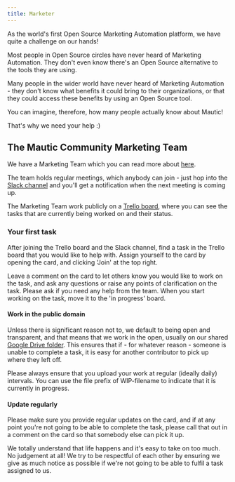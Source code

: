 ```yaml
---
title: Marketer
---
```


As the world's first Open Source Marketing Automation platform, we have quite a challenge on our hands!

Most people in Open Source circles have never heard of Marketing Automation. They don't even know there's an Open Source alternative to the tools they are using. 

Many people in the wider world have never heard of Marketing Automation - they don't know what benefits it could bring to their organizations, or that they could access these benefits by using an Open Source tool.

You can imagine, therefore, how many people actually know about Mautic!

That's why we need your help :)

## The Mautic Community Marketing Team

We have a Marketing Team which you can read more about [here](/marketing-team).

The team holds regular meetings, which anybody can join - just hop into the [Slack channel](https://mautic.slack.com/archives/CQVHG9X1N) and you'll get a notification when the next meeting is coming up. 

The Marketing Team work publicly on a [Trello board](https://trello.com/b/9PNokIq9/mautic-community-marketing-team), where you can see the tasks that are currently being worked on and their status.

### Your first task

After joining the Trello board and the Slack channel, find a task in the Trello board that you would like to help with.  Assign yourself to the card by opening the card, and clicking 'Join' at the top right.

Leave a comment on the card to let others know you would like to work on the task, and ask any questions or raise any points of clarification on the task.  Please ask if you need any help from the team.  When you start working on the task, move it to the 'in progress' board.

#### Work in the public domain
Unless there is significant reason not to, we default to being open and transparent, and that means that we work in the open, usually on our shared [Google Drive folder](https://drive.google.com/drive/folders/1KqjqRkbRoAyWLd_zbYdcP8NFtS10kAwI?usp=sharing).  This ensures that if - for whatever reason - someone is unable to complete a task, it is easy for another contributor to pick up where they left off.

Please always ensure that you upload your work at regular (ideally daily) intervals. You can use the file prefix of WIP-filename to indicate that it is currently in progress.

#### Update regularly

Please make sure you provide regular updates on the card, and if at any point you're not going to be able to complete the task, please call that out in a comment on the card so that somebody else can pick it up. 

We totally understand that life happens and it's easy to take on too much. No judgement at all! We try to be respectful of each other by ensuring we give as much notice as possible if we're not going to be able to fulfil a task assigned to us.
